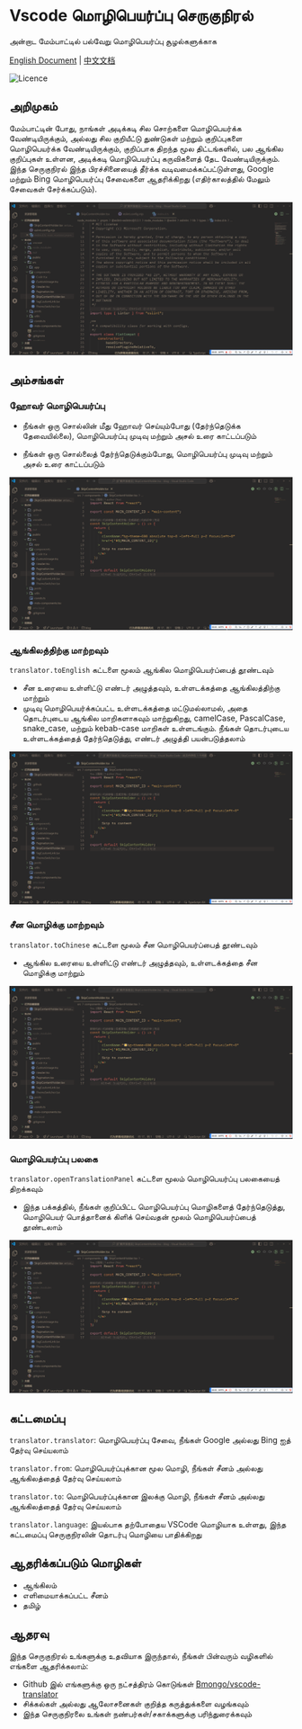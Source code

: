 # Vscode மொழிபெயர்ப்பு செருகுநிரல்

அன்றாட மேம்பாட்டில் பல்வேறு மொழிபெயர்ப்பு சூழல்களுக்காக

[English Document](./README.md) | [中文文档](./README.zh-CN.md)

![Licence](https://img.shields.io/github/license/intellism/vscode-comment-translate.svg)

## அறிமுகம்

மேம்பாட்டின் போது, நாங்கள் அடிக்கடி சில சொற்களை மொழிபெயர்க்க வேண்டியிருக்கும், அல்லது சில குறியீட்டு துண்டுகள் மற்றும் குறிப்புகளை மொழிபெயர்க்க வேண்டியிருக்கும், குறிப்பாக திறந்த மூல திட்டங்களில், பல ஆங்கில குறிப்புகள் உள்ளன, அடிக்கடி மொழிபெயர்ப்பு கருவிகளைத் தேட வேண்டியிருக்கும். இந்த செருகுநிரல் இந்த பிரச்சினையைத் தீர்க்க வடிவமைக்கப்பட்டுள்ளது, Google மற்றும் Bing மொழிபெயர்ப்பு சேவைகளை ஆதரிக்கிறது (எதிர்காலத்தில் மேலும் சேவைகள் சேர்க்கப்படும்).

![Introduction](./doc/images/features.gif)

## அம்சங்கள்

### ஹோவர் மொழிபெயர்ப்பு

- நீங்கள் ஒரு சொல்லின் மீது ஹோவர் செய்யும்போது (தேர்ந்தெடுக்க தேவையில்லை), மொழிபெயர்ப்பு முடிவு மற்றும் அசல் உரை காட்டப்படும்

- நீங்கள் ஒரு சொல்லைத் தேர்ந்தெடுக்கும்போது, மொழிபெயர்ப்பு முடிவு மற்றும் அசல் உரை காட்டப்படும்

![HoverWord](./doc/images/hover_word.gif)

### ஆங்கிலத்திற்கு மாற்றவும்

`translator.toEnglish` கட்டளை மூலம் ஆங்கில மொழிபெயர்ப்பைத் தூண்டவும்

- சீன உரையை உள்ளிட்டு எண்டர் அழுத்தவும், உள்ளடக்கத்தை ஆங்கிலத்திற்கு மாற்றும்
- முடிவு மொழிபெயர்க்கப்பட்ட உள்ளடக்கத்தை மட்டுமல்லாமல், அதை தொடர்புடைய ஆங்கில மாறிகளாகவும் மாற்றுகிறது, camelCase, PascalCase, snake_case, மற்றும் kebab-case மாறிகள் உள்ளடங்கும். நீங்கள் தொடர்புடைய உள்ளடக்கத்தைத் தேர்ந்தெடுத்து, எண்டர் அழுத்தி பயன்படுத்தலாம்

![ChineseToEnglish](./doc/images/chinese_to_english.gif)

### சீன மொழிக்கு மாற்றவும்

`translator.toChinese` கட்டளை மூலம் சீன மொழிபெயர்ப்பைத் தூண்டவும்

- ஆங்கில உரையை உள்ளிட்டு எண்டர் அழுத்தவும், உள்ளடக்கத்தை சீன மொழிக்கு மாற்றும்

![EnglishToChinese](./doc/images/english_to_chinese.gif)

### மொழிபெயர்ப்பு பலகை

`translator.openTranslationPanel` கட்டளை மூலம் மொழிபெயர்ப்பு பலகையைத் திறக்கவும்

- இந்த பக்கத்தில், நீங்கள் குறிப்பிட்ட மொழிபெயர்ப்பு மொழிகளைத் தேர்ந்தெடுத்து, மொழிபெயர் பொத்தானைக் கிளிக் செய்வதன் மூலம் மொழிபெயர்ப்பைத் தூண்டலாம்

![OpenPanel](./doc/images/open_panel.gif)

## கட்டமைப்பு

`translator.translator`: மொழிபெயர்ப்பு சேவை, நீங்கள் Google அல்லது Bing ஐத் தேர்வு செய்யலாம்

`translator.from`: மொழிபெயர்ப்புக்கான மூல மொழி, நீங்கள் சீனம் அல்லது ஆங்கிலத்தைத் தேர்வு செய்யலாம்

`translator.to`: மொழிபெயர்ப்புக்கான இலக்கு மொழி, நீங்கள் சீனம் அல்லது ஆங்கிலத்தைத் தேர்வு செய்யலாம்

`translator.language`: இயல்பாக தற்போதைய VSCode மொழியாக உள்ளது, இந்த கட்டமைப்பு செருகுநிரலின் தொடர்பு மொழியை பாதிக்கிறது

## ஆதரிக்கப்படும் மொழிகள்

- ஆங்கிலம்
- எளிமையாக்கப்பட்ட சீனம்
- தமிழ்

## ஆதரவு

இந்த செருகுநிரல் உங்களுக்கு உதவியாக இருந்தால், நீங்கள் பின்வரும் வழிகளில் எங்களை ஆதரிக்கலாம்:

- Github இல் எங்களுக்கு ஒரு நட்சத்திரம் கொடுங்கள் [Bmongo/vscode-translator](https://github.com/Bmongo/vscode-translator)
- சிக்கல்கள் அல்லது ஆலோசனைகள் குறித்த கருத்துக்களை வழங்கவும்
- இந்த செருகுநிரலை உங்கள் நண்பர்கள்/சகாக்களுக்கு பரிந்துரைக்கவும்
